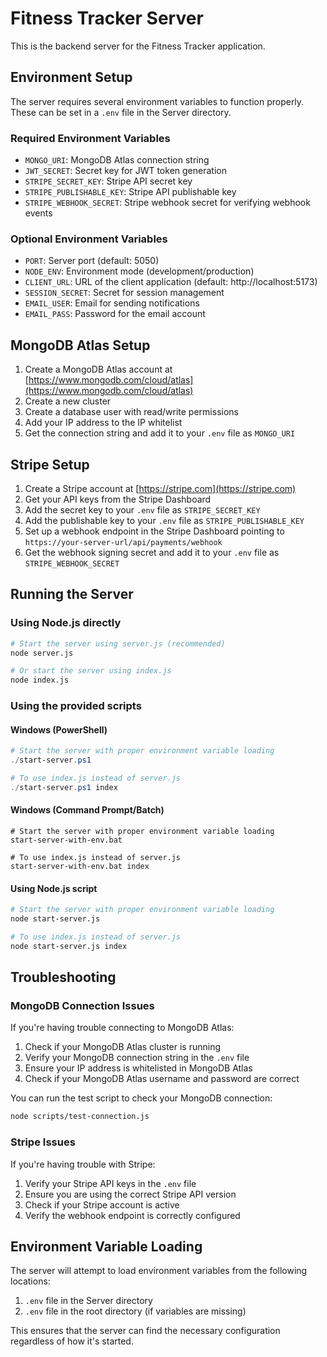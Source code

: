 # Fitness Tracker Server

This is the backend server for the Fitness Tracker application.

## Environment Setup

The server requires several environment variables to function properly. These can be set in a `.env` file in the Server directory.

### Required Environment Variables

- `MONGO_URI`: MongoDB Atlas connection string
- `JWT_SECRET`: Secret key for JWT token generation
- `STRIPE_SECRET_KEY`: Stripe API secret key
- `STRIPE_PUBLISHABLE_KEY`: Stripe API publishable key
- `STRIPE_WEBHOOK_SECRET`: Stripe webhook secret for verifying webhook events

### Optional Environment Variables

- `PORT`: Server port (default: 5050)
- `NODE_ENV`: Environment mode (development/production)
- `CLIENT_URL`: URL of the client application (default: http://localhost:5173)
- `SESSION_SECRET`: Secret for session management
- `EMAIL_USER`: Email for sending notifications
- `EMAIL_PASS`: Password for the email account

## MongoDB Atlas Setup

1. Create a MongoDB Atlas account at [https://www.mongodb.com/cloud/atlas](https://www.mongodb.com/cloud/atlas)
2. Create a new cluster
3. Create a database user with read/write permissions
4. Add your IP address to the IP whitelist
5. Get the connection string and add it to your `.env` file as `MONGO_URI`

## Stripe Setup

1. Create a Stripe account at [https://stripe.com](https://stripe.com)
2. Get your API keys from the Stripe Dashboard
3. Add the secret key to your `.env` file as `STRIPE_SECRET_KEY`
4. Add the publishable key to your `.env` file as `STRIPE_PUBLISHABLE_KEY`
5. Set up a webhook endpoint in the Stripe Dashboard pointing to `https://your-server-url/api/payments/webhook`
6. Get the webhook signing secret and add it to your `.env` file as `STRIPE_WEBHOOK_SECRET`

## Running the Server

### Using Node.js directly

```bash
# Start the server using server.js (recommended)
node server.js

# Or start the server using index.js
node index.js
```

### Using the provided scripts

#### Windows (PowerShell)

```powershell
# Start the server with proper environment variable loading
./start-server.ps1

# To use index.js instead of server.js
./start-server.ps1 index
```

#### Windows (Command Prompt/Batch)

```batch
# Start the server with proper environment variable loading
start-server-with-env.bat

# To use index.js instead of server.js
start-server-with-env.bat index
```

#### Using Node.js script

```bash
# Start the server with proper environment variable loading
node start-server.js

# To use index.js instead of server.js
node start-server.js index
```

## Troubleshooting

### MongoDB Connection Issues

If you're having trouble connecting to MongoDB Atlas:

1. Check if your MongoDB Atlas cluster is running
2. Verify your MongoDB connection string in the `.env` file
3. Ensure your IP address is whitelisted in MongoDB Atlas
4. Check if your MongoDB Atlas username and password are correct

You can run the test script to check your MongoDB connection:

```bash
node scripts/test-connection.js
```

### Stripe Issues

If you're having trouble with Stripe:

1. Verify your Stripe API keys in the `.env` file
2. Ensure you are using the correct Stripe API version
3. Check if your Stripe account is active
4. Verify the webhook endpoint is correctly configured

## Environment Variable Loading

The server will attempt to load environment variables from the following locations:

1. `.env` file in the Server directory
2. `.env` file in the root directory (if variables are missing)

This ensures that the server can find the necessary configuration regardless of how it's started. 